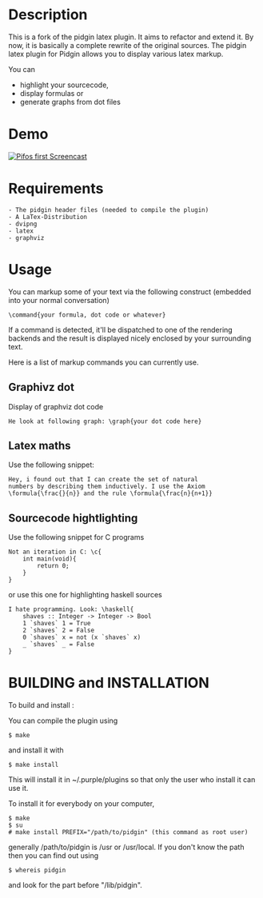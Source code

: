 # Description

This is a fork of the pidgin latex plugin. It aims to
refactor and extend it. By now, it is basically a complete
rewrite of the original sources.
The pidgin latex plugin for Pidgin allows you to 
display various latex markup.

You can
* highlight your sourcecode,
* display formulas or
* generate graphs from dot files

# Demo

[![Pifos first Screencast](http://img.youtube.com/vi/W0NIbWjxUsI/0.jpg)](http://www.youtube.com/watch?v=W0NIbWjxUsI)

# Requirements
	- The pidgin header files (needed to compile the plugin)
	- A LaTex-Distribution
	- dvipng
    - latex
    - graphviz

# Usage
You can markup some of your text via the following
construct (embedded into your normal conversation)

    \command{your formula, dot code or whatever}

If a command is detected, it'll be dispatched to one of the rendering
backends and the result is displayed nicely enclosed by your 
surrounding text.

Here is a list of markup commands you can currently use.

## Graphivz dot
Display of graphviz dot code

    He look at following graph: \graph{your dot code here}

## Latex maths
Use the following snippet:

    Hey, i found out that I can create the set of natural
    numbers by describing them inductively. I use the Axiom
    \formula{\frac{}{n}} and the rule \formula{\frac{n}{n+1}}

## Sourcecode hightlighting
Use the following snippet for C programs

    Not an iteration in C: \c{
        int main(void){ 
            return 0; 
        }
    }

or use this one for highlighting haskell sources

    I hate programming. Look: \haskell{
        shaves :: Integer -> Integer -> Bool
        1 `shaves` 1 = True
        2 `shaves` 2 = False
        0 `shaves` x = not (x `shaves` x)
        _ `shaves` _ = False
    }

# BUILDING and INSTALLATION
To build and install :

You can compile the plugin using

	$ make

and install it with

	$ make install

This will install it in ~/.purple/plugins so 
that only the user who install it can use it.

To install it for everybody on your computer,

	$ make
	$ su
	# make install PREFIX="/path/to/pidgin" (this command as root user)

generally /path/to/pidgin is /usr or /usr/local. If you don't know the path then you can find out using

	$ whereis pidgin

and look for the part before "/lib/pidgin".

